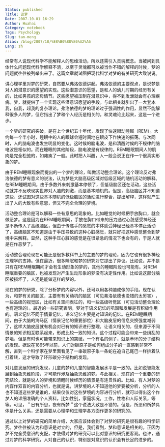```yaml
---
Status: published
Title: 谈梦
Date: 2007-10-01 16:29
Author: Huahai
Category: notebook
Tags: Psychology
Slug: tan-meng
Alias: /blog/2007/10/%E8%B0%88%E6%A2%A6
Lang: zh
---
```


经常有人说现代科学不能解释人的思维活动，所以还需引入灵魂概念。当被问到具体什么问题现代科学解释不清，以至于灵魂都可以被当作不错的解释的时候，梦的问题就往往被列举出来了。这篇文章就试图把现代科学对梦的有关研究大致说说。

  
讲心理学里对梦的研究<wbr></wbr>，自然要从弗洛依德讲<wbr></wbr>起。弗洛依德的主要观<wbr></wbr>点，是说梦是对人的潜<wbr></wbr>意识的愿望的实现。这<wbr></wbr>些潜意识的愿望，是和<wbr></wbr>人的幼儿时期的经历有<wbr></wbr>关的，比如男孩的恋母<wbr></wbr>情节。这些愿望被压制<wbr></wbr>在潜意识中，得不到发<wbr></wbr>泄就会有心理疾病。梦<wbr></wbr>，就提供了一个实现这<wbr></wbr>些潜意识愿望的手段。<wbr></wbr>与此相关就引出了一大<wbr></wbr>套本我，自我，超我的<wbr></wbr>复杂理论。弗洛依德的<wbr></wbr>梦的理论过于强调性的<wbr></wbr>作用，显然不能解释很<wbr></wbr>多人的梦，但它指出了<wbr></wbr>梦和个人经历是相关的<wbr></wbr>。和灵魂论比起来，这<wbr></wbr>是一个进步。

一个梦的研究的突破，<wbr></wbr>是在上个世纪五十年代<wbr></wbr>，发现了快速眼动睡眠<wbr></wbr>（REM）。大约每一<wbr></wbr>个半小时，睡眠中的人<wbr></wbr>的眼球会短时间地在眼<wbr></wbr>皮下作快速的振荡。与<wbr></wbr>次同时，人的脑电波也<wbr></wbr>发生明显的变化。这时<wbr></wbr>候的脑电波，是和清醒<wbr></wbr>时候的不规律的脑电波<wbr></wbr>是相似的。而在睡眠的<wbr></wbr>其他阶段，脑电波是有<wbr></wbr>规律的。REM睡眠期<wbr></wbr>间人的肌肉是完全松弛<wbr></wbr>的，如瘫痪了一般。此<wbr></wbr>时把人叫醒，人一般会<wbr></wbr>说正在作一个很真实形<wbr></wbr>象的梦。

由于REM睡眠现象而<wbr></wbr>提出的一个梦的理论，<wbr></wbr>叫做活动整合理论。这<wbr></wbr>个理论反对弗洛依德的<wbr></wbr>梦有意义的说法，认为<wbr></wbr>梦是大脑高级区域对低<wbr></wbr>级区域的随机活动的解<wbr></wbr>释。在REM睡眠期间<wbr></wbr>，由于多数外来刺激基<wbr></wbr>本停顿了，但低级脑区<wbr></wbr>还在活动，这些活动就<wbr></wbr>并不反映现实世界对人<wbr></wbr>脑的刺激，而是基本随<wbr></wbr>机的。但是，高级脑区<wbr></wbr>并不知道这些，还试图<wbr></wbr>对这些基本随机的低级<wbr></wbr>脑区的活动进行整合，<wbr></wbr>提出解释，这样就产生<wbr></wbr>出了人的大致有些意思<wbr></wbr>，但又不完全合理的梦<wbr></wbr>境。

活动整合理论是可以解<wbr></wbr>释一些有意思的现象的<wbr></wbr>。比如睡觉的时候把手<wbr></wbr>放胸口，就会做恶梦。<wbr></wbr>这是因为在REM睡眠<wbr></wbr>期间，手放在胸口带来<wbr></wbr>的压力通过心脏感受神<wbr></wbr>经还是不断传入了高级<wbr></wbr>脑区，但由于传递手的<wbr></wbr>感觉的本体感受神经已<wbr></wbr>经基本停止活动了，高<wbr></wbr>级脑区不知道是由于手<wbr></wbr>压导致的这种心脏感觉<wbr></wbr>，就只好把这种感觉整<wbr></wbr>合到梦境中来解释。显<wbr></wbr>然，这种手压心脏的感<wbr></wbr>觉是在很紧急的情况下<wbr></wbr>也会有的，于是人就是<wbr></wbr>在作恶梦了。

活动整合理论现在可能<wbr></wbr>还是很多教科书上的主<wbr></wbr>要的梦的理论，因为它<wbr></wbr>也有很多神经生理学的<wbr></wbr>支持。但在最近，很多<wbr></wbr>睡眠和梦的研究对它提<wbr></wbr>出了异议。比如说，并<wbr></wbr>不是只有在REM睡眠<wbr></wbr>期间才会有生动形象的<wbr></wbr>梦的，其他的睡眠阶段<wbr></wbr>也可能有。对REM睡<wbr></wbr>眠重要的脑区，也被发<wbr></wbr>现对产生生动形象的梦<wbr></wbr>没有决定性作用。比如<wbr></wbr>说这部分脑区被损坏了<wbr></wbr>，人还是能做这样的梦<wbr></wbr>的。

现在的梦的研究，除了<wbr></wbr>分析梦的内容以外，还<wbr></wbr>可以用各种脑成像的手<wbr></wbr>段。现在认为，和梦有<wbr></wbr>关的脑区，主要有有关<wbr></wbr>动机的脑区（可见弗洛<wbr></wbr>依德也没错的太厉害）<wbr></wbr>，一些高级的视觉区，<wbr></wbr>比如有关空间表征的，<wbr></wbr>和一些高级听觉区（可<wbr></wbr>见活动整合理论也有道<wbr></wbr>理的）。最近的一些研<wbr></wbr>究表明，梦对于语义记<wbr></wbr>忆的巩固和发展是有积<wbr></wbr>极作用的。语义记忆不<wbr></wbr>同于情景记忆，语义记<wbr></wbr>忆主要是对知识的记忆<wbr></wbr>。在REM睡眠期间，<wbr></wbr>由于大脑的海马区（情<wbr></wbr>景记忆的重要部位）和<wbr></wbr>大脑皮层的信息交换强<wbr></wbr>度减弱了，这样大脑皮<wbr></wbr>层就有机会对已有的知<wbr></wbr>识进行整理，让语义相<wbr></wbr>关的，但来源于不同情<wbr></wbr>景的知识相互联系起来<wbr></wbr>，形成比较一致的知识<wbr></wbr>。这个过程可能会带来<wbr></wbr>一些纷乱的梦境，但是<wbr></wbr>有时也可能带来知识上<wbr></wbr>的突破。一个有名的例<wbr></wbr>子，就是苯环的分子结<wbr></wbr>构的发现。据说在18<wbr></wbr>65年以前，人们对碳<wbr></wbr>原子是如何组成分子的<wbr></wbr>一直感到非常不解，直<wbr></wbr>到一个科学家在梦里面<wbr></wbr>看见了一串碳原子象一<wbr></wbr>条蛇在追自己尾巴一样<wbr></wbr>排着队打着转，这才导<wbr></wbr>致了环形碳分子结构的<wbr></wbr>发现。

对儿童发展的研究发现<wbr></wbr>，儿童的梦和儿童的智<wbr></wbr>能发展水平是一致的。<wbr></wbr>比如说智能发展到抽象<wbr></wbr>思维阶段，才可能作涉<wbr></wbr>及抽象思维的梦。与此<wbr></wbr>相关，现在的一个重要<wbr></wbr>的研究结论，就是说人<wbr></wbr>的梦境和清醒时候经历<wbr></wbr>的情景是有连贯性的。<wbr></wbr>比如，有人对梦的内容<wbr></wbr>作双盲的内容分析，也<wbr></wbr>就是说，讲梦境的人不<wbr></wbr>知道他的梦要被分析，<wbr></wbr>分析的人也不知道这些<wbr></wbr>梦是谁的，结果仅仅对<wbr></wbr>这些梦境的内容进行分<wbr></wbr>析，就可以得出这个作<wbr></wbr>梦人的详细准确的个人<wbr></wbr>资料，比如性别，家庭<wbr></wbr>状况，工作，性格和人<wbr></wbr>际关系，等等。可见，<wbr></wbr>＂日有所思，夜有所梦<wbr></wbr>＂这个说法大致是不错<wbr></wbr>的。但是，所思和所梦<wbr></wbr>具体是什么关系，还是<wbr></wbr>需要从心理学和生理学<wbr></wbr>各方面作更多的研究的<wbr></wbr>。

通过以上对梦的研究的<wbr></wbr>简单介绍，大家应该体<wbr></wbr>会到了对梦的研究是很<wbr></wbr>有趣的科学研究。梦往<wbr></wbr>往被认为和意识是对立<wbr></wbr>的，但是，我们看到，<wbr></wbr>梦和意识是相关的。正<wbr></wbr>因为梦不完全受意识的<wbr></wbr>支配，才使得对梦的研<wbr></wbr>究可以比对意识的研究<wbr></wbr>更客观。也许，通过对<wbr></wbr>梦的科学研究，人对自<wbr></wbr>己的认识，特别是对意<wbr></wbr>识的认识会有长足的进<wbr></wbr>步的。
